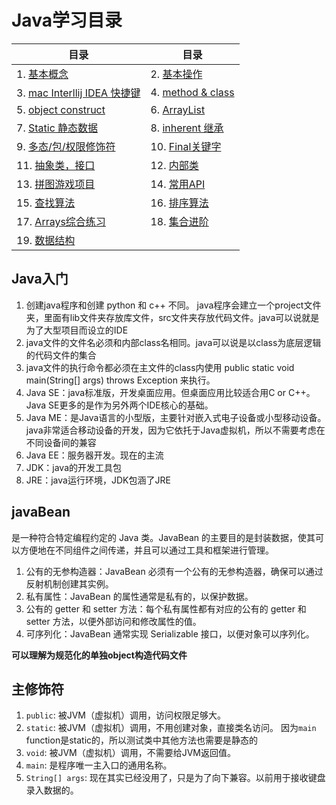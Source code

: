 # Java学习目录

|目录|目录|
|----|----|
|1. [基本概念](./1.%20基本概念.md) | 2. [基本操作](./2.%20基础操作.md)
|3. [mac Interllij IDEA 快捷键](./id快捷键.md) | 4. [method & class](./3%20method%20&%20class.md)
|5. [object construct](./4.%20面向对象construct.md)|6. [ArrayList](./5.%20ArrayList.md)
|7. [Static 静态数据](./6.%20Static.md)|8. [inherent 继承](./inherent.md)
|9. [多态/包/权限修饰符](./多态.md)|10. [Final关键字](./Fianl关键字.md)
|11. [抽象类，接口](./抽象类.md)|12. [内部类](./内部类.md)
|13. [拼图游戏项目](./拼图游戏项目.md)|14. [常用API](./常用API.md)|
|15. [查找算法](./算法.md) | 16. [排序算法](./排序算法.md)|
|17. [Arrays综合练习](./综合练习.md)|18. [集合进阶](./集合.md)|
|19. [数据结构](./数据结构.md)||

## Java入门

1. 创建java程序和创建 python 和 c++ 不同。 java程序会建立一个project文件夹，里面有lib文件夹存放库文件，src文件夹存放代码文件。java可以说就是为了大型项目而设立的IDE
2. java文件的文件名必须和内部class名相同。java可以说是以class为底层逻辑的代码文件的集合
3. java文件的执行命令都必须在主文件的class内使用 public static void main(String[] args) throws Exception 来执行。
4. Java SE：java标准版，开发桌面应用。但桌面应用比较适合用C or C++。Java SE更多的是作为另外两个IDE核心的基础。
5. Java ME：是Java语言的小型版，主要针对嵌入式电子设备或小型移动设备。java非常适合移动设备的开发，因为它依托于Java虚拟机，所以不需要考虑在不同设备间的兼容
6. Java EE：服务器开发。现在的主流
7. JDK：java的开发工具包
8. JRE：java运行环境，JDK包涵了JRE

## javaBean

是一种符合特定编程约定的 Java 类。JavaBean 的主要目的是封装数据，使其可以方便地在不同组件之间传递，并且可以通过工具和框架进行管理。  
1. 公有的无参构造器：JavaBean 必须有一个公有的无参构造器，确保可以通过反射机制创建其实例。
2. 私有属性：JavaBean 的属性通常是私有的，以保护数据。
3. 公有的 getter 和 setter 方法：每个私有属性都有对应的公有的 getter 和 setter 方法，以便外部访问和修改属性的值。
4. 可序列化：JavaBean 通常实现 Serializable 接口，以便对象可以序列化。
   
**可以理解为规范化的单独object构造代码文件**

## 主修饰符
1. `public`: 被JVM（虚拟机）调用，访问权限足够大。
2. `static`: 被JVM（虚拟机）调用，不用创建对象，直接类名访问。
             因为`main` function是static的，所以测试类中其他方法也需要是静态的
3. `void`: 被JVM（虚拟机）调用，不需要给JVM返回值。
4. `main`: 是程序唯一主入口的通用名称。
5. `String[] args`: 现在其实已经没用了，只是为了向下兼容。以前用于接收键盘录入数据的。